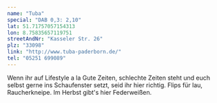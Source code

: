 ```yaml
---
name: "Tuba"
special: "DAB 0,3: 2,10"
lat: 51.71757057154313
lon: 8.75835657119751
streetAndNr: "Kasseler Str. 26"
plz: "33098"
link: "http://www.tuba-paderborn.de/"
tel: "05251 699089"
---
```

Wenn ihr auf Lifestyle a la Gute Zeiten, schlechte Zeiten steht und euch selbst gerne ins Schaufenster setzt, seid ihr hier richtig. Flips für lau, Raucherkneipe. Im Herbst gibt's hier Federweißen.
